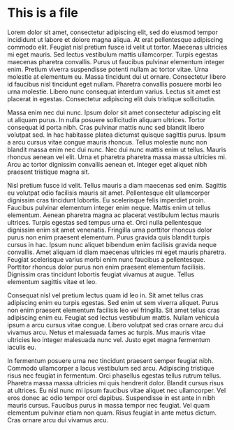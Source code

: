 # This is a file

Lorem  dolor sit amet, consectetur adipiscing elit, sed do eiusmod tempor incididunt ut labore et dolore magna aliqua. At erat pellentesque adipiscing commodo elit. Feugiat nisl pretium fusce id velit ut tortor. Maecenas ultricies mi eget mauris. Sed lectus vestibulum mattis ullamcorper. Turpis egestas maecenas pharetra convallis. Purus ut faucibus pulvinar elementum integer enim. Pretium viverra suspendisse potenti nullam ac tortor vitae. Urna molestie at elementum eu. Massa tincidunt dui ut ornare. Consectetur libero id faucibus nisl tincidunt eget nullam. Pharetra convallis posuere morbi leo urna molestie. Libero nunc consequat interdum varius. Lectus sit amet est placerat in egestas. Consectetur adipiscing elit duis tristique sollicitudin.

Massa enim nec dui nunc. Ipsum dolor sit amet consectetur adipiscing elit ut aliquam purus. In nulla posuere sollicitudin aliquam ultrices. Tortor consequat id porta nibh. Cras pulvinar mattis nunc sed blandit libero volutpat sed. In hac habitasse platea dictumst quisque sagittis purus. Ipsum a arcu cursus vitae congue mauris rhoncus. Tellus molestie nunc non blandit massa enim nec dui nunc. Nec dui nunc mattis enim ut tellus. Mauris rhoncus aenean vel elit. Urna et pharetra pharetra massa massa ultricies mi. Arcu ac tortor dignissim convallis aenean et. Integer eget aliquet nibh praesent tristique magna sit.

Nisl pretium fusce id velit. Tellus mauris a diam maecenas sed enim. Sagittis eu volutpat odio facilisis mauris sit amet. Pellentesque elit ullamcorper dignissim cras tincidunt lobortis. Eu scelerisque felis imperdiet proin. Faucibus pulvinar elementum integer enim neque. Mattis enim ut tellus elementum. Aenean pharetra magna ac placerat vestibulum lectus mauris ultrices. Turpis egestas sed tempus urna et. Orci nulla pellentesque dignissim enim sit amet venenatis. Fringilla urna porttitor rhoncus dolor purus non enim praesent elementum. Purus gravida quis blandit turpis cursus in hac. Ipsum nunc aliquet bibendum enim facilisis gravida neque convallis. Amet aliquam id diam maecenas ultricies mi eget mauris pharetra. Feugiat scelerisque varius morbi enim nunc faucibus a pellentesque. Porttitor rhoncus dolor purus non enim praesent elementum facilisis. Dignissim cras tincidunt lobortis feugiat vivamus at augue. Tellus elementum sagittis vitae et leo.

Consequat nisl vel pretium lectus quam id leo in. Sit amet tellus cras adipiscing enim eu turpis egestas. Sed enim ut sem viverra aliquet. Purus non enim praesent elementum facilisis leo vel fringilla. Sit amet tellus cras adipiscing enim eu. Feugiat sed lectus vestibulum mattis. Nullam vehicula ipsum a arcu cursus vitae congue. Libero volutpat sed cras ornare arcu dui vivamus arcu. Netus et malesuada fames ac turpis. Mus mauris vitae ultricies leo integer malesuada nunc vel. Justo eget magna fermentum iaculis eu.

In fermentum posuere urna nec tincidunt praesent semper feugiat nibh. Commodo ullamcorper a lacus vestibulum sed arcu. Adipiscing tristique risus nec feugiat in fermentum. Orci phasellus egestas tellus rutrum tellus. Pharetra massa massa ultricies mi quis hendrerit dolor. Blandit cursus risus at ultrices. Eu nisl nunc mi ipsum faucibus vitae aliquet nec ullamcorper. Vel eros donec ac odio tempor orci dapibus. Suspendisse in est ante in nibh mauris cursus. Faucibus purus in massa tempor nec feugiat. Vel quam elementum pulvinar etiam non quam. Risus feugiat in ante metus dictum. Cras ornare arcu dui vivamus arcu.
